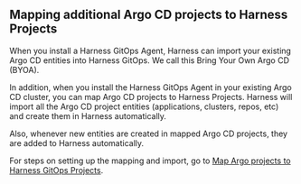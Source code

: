 ## Mapping additional Argo CD projects to Harness Projects

When you install a Harness GitOps Agent, Harness can import your existing Argo CD entities into Harness GitOps. We call this Bring Your Own Argo CD (BYOA).

In addition, when you install the Harness GitOps Agent in your existing Argo CD cluster, you can map Argo CD projects to Harness Projects. Harness will import all the Argo CD project entities (applications, clusters, repos, etc) and create them in Harness automatically.

Also, whenever new entities are created in mapped Argo CD projects, they are added to Harness automatically.

For steps on setting up the mapping and import, go to [Map Argo projects to Harness GitOps Projects](multiple-argo-to-single-harness.md).

